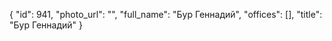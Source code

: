 {
    "id": 941,
    "photo_url": "",
    "full_name": "Бур Геннадий",
    "offices": [],
    "title": "Бур Геннадий"
}